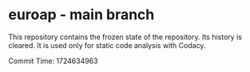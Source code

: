 # euroap - main branch

This repository contains the frozen state of the repository.
Its history is cleared. It is used only for static code
analysis with Codacy.

Commit Time: 1724634963
